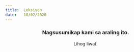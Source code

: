 ```yaml
---
title:  Leksiyon
date:   18/02/2020
---
```


### <center>Nagsusumikap kami sa araling ito.</center>
<center>Lihog liwat.</center>